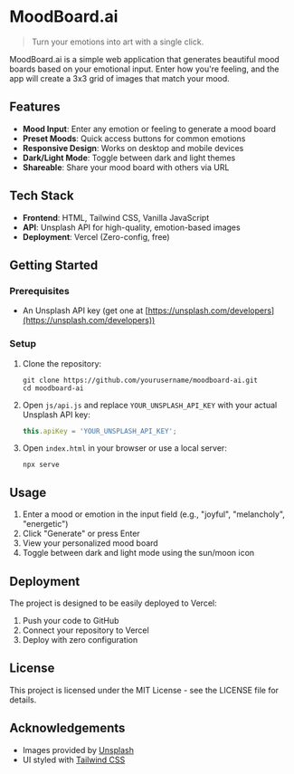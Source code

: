 # MoodBoard.ai

> Turn your emotions into art with a single click.

MoodBoard.ai is a simple web application that generates beautiful mood boards based on your emotional input. Enter how you're feeling, and the app will create a 3x3 grid of images that match your mood.

## Features

- **Mood Input**: Enter any emotion or feeling to generate a mood board
- **Preset Moods**: Quick access buttons for common emotions
- **Responsive Design**: Works on desktop and mobile devices
- **Dark/Light Mode**: Toggle between dark and light themes
- **Shareable**: Share your mood board with others via URL

## Tech Stack

- **Frontend**: HTML, Tailwind CSS, Vanilla JavaScript
- **API**: Unsplash API for high-quality, emotion-based images
- **Deployment**: Vercel (Zero-config, free)

## Getting Started

### Prerequisites

- An Unsplash API key (get one at [https://unsplash.com/developers](https://unsplash.com/developers))

### Setup

1. Clone the repository:
   ```
   git clone https://github.com/yourusername/moodboard-ai.git
   cd moodboard-ai
   ```

2. Open `js/api.js` and replace `YOUR_UNSPLASH_API_KEY` with your actual Unsplash API key:
   ```javascript
   this.apiKey = 'YOUR_UNSPLASH_API_KEY';
   ```

3. Open `index.html` in your browser or use a local server:
   ```
   npx serve
   ```

## Usage

1. Enter a mood or emotion in the input field (e.g., "joyful", "melancholy", "energetic")
2. Click "Generate" or press Enter
3. View your personalized mood board
4. Toggle between dark and light mode using the sun/moon icon

## Deployment

The project is designed to be easily deployed to Vercel:

1. Push your code to GitHub
2. Connect your repository to Vercel
3. Deploy with zero configuration

## License

This project is licensed under the MIT License - see the LICENSE file for details.

## Acknowledgements

- Images provided by [Unsplash](https://unsplash.com)
- UI styled with [Tailwind CSS](https://tailwindcss.com)